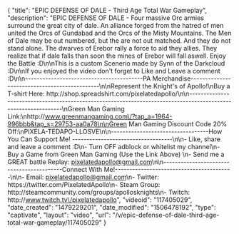 {
    "title": "EPIC DEFENSE OF DALE - Third Age Total War Gameplay",
    "description": "EPIC DEFENSE OF DALE - Four massive Orc armies surround the great city of dale.  An alliance forged from the hatred of men united the Orcs of Gundabad and the Orcs of the Misty Mountains.  The Men of Dale may be out numbered, but the are not out matched.  And they do not stand alone.  The dwarves of Erebor rally a force to aid they allies.  They realize that if dale falls than soon the mines of Erebor will fall aswell.  Enjoy the Battle :D\n\nThis is a custom Scenerio made by Synn of the Darkcloud :D\n\nIf you enjoyed the video don't forget to Like and Leave a comment :D\n\n-----------------------------------------PA Merchandise----------------------------------------------\n\nRepresent the Knight's of Apollo!\nBuy a T-shirt Here: http:\/\/shop.spreadshirt.com\/pixelatedapollo\/\n\n---------------------------------------------------------------------------------------------------------------\nGreen Man Gaming Link:\nhttp:\/\/www.greenmangaming.com\/?tap_a=1964-996bbb&tap_s=29753-aa0a78\n\nGreen Man Gaming Discount Code 20% Off:\nPIXELA-TEDAPO-LLOSVE\n\n----------------------------------How You Can Support Me! -----------------------------------\n\n- Like, share and leave a comment :D\n- Turn OFF adblock or whitelist my channel\n- Buy a Game from Green Man Gaming (Use the Link Above) \n- Send me a GREAT battle Replay: pixelatedapollo@gmail.com\n\n------------------------------------------Connect With Me!-----------------------------------------\n\n- Email: pixelatedapollo@gmail.com\n- Twitter: https:\/\/twitter.com\/PixelatedApollo\n- Steam Group:  http:\/\/steamcommunity.com\/groups\/apollosknights\n- Twitch: http:\/\/www.twitch.tv\/pixelatedapollo",
    "videoid": "117405029",
    "date_created": "1479229201",
    "date_modified": "1506478192",
    "type": "captivate",
    "layout": "video",
    "url": "\/v\/epic-defense-of-dale-third-age-total-war-gameplay\/117405029"
}